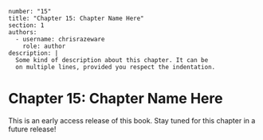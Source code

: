 ```metadata
number: "15"
title: "Chapter 15: Chapter Name Here"
section: 1
authors:
  - username: chrisrazeware
    role: author
description: |
  Some kind of description about this chapter. It can be
  on multiple lines, provided you respect the indentation.
```

# Chapter 15: Chapter Name Here

This is an early access release of this book. Stay tuned for this chapter in a future release!